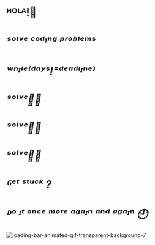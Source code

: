
# ᴴᴼᴸᴬ!👋

 
# *_ˢᵒˡᵛᵉ ᶜᵒᵈᶦⁿᵍ ᵖʳᵒᵇˡᵉᵐˢ_*
# *_ʷʰᶦˡᵉ⁽ᵈᵃʸˢ!⁼ᵈᵉᵃᵈˡᶦⁿᵉ_⁾*


 # *_ˢᵒˡᵛᵉ👩‍💻_* 
# *_ˢᵒˡᵛᵉ👩‍💻_*
# *_ˢᵒˡᵛᵉ👩‍💻_*

                  
       

      





# *_ᴳᵉᵗ ˢᵗᵘᶜᵏ ?_*
# *_ᴰᵒ ᶦᵗ ᵒⁿᶜᵉ ᵐᵒʳᵉ ᵃᵍᵃᶦⁿ ᵃⁿᵈ ᵃᵍᵃᶦⁿ 🕘_*
                  

![loading-bar-animated-gif-transparent-background-7](https://user-images.githubusercontent.com/67545874/109950795-2b527780-7d07-11eb-8ff0-1f18dc742042.gif)



 










